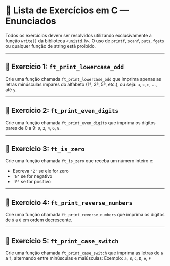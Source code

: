 
# 📘 Lista de Exercícios em C — Enunciados

Todos os exercícios devem ser resolvidos utilizando exclusivamente a função `write()` da biblioteca `<unistd.h>`. O uso de `printf`, `scanf`, `puts`, `fgets` ou qualquer função de string está proibido.

---

## 📝 Exercício 1: `ft_print_lowercase_odd`

Crie uma função chamada `ft_print_lowercase_odd` que imprima apenas as letras minúsculas ímpares do alfabeto (1ª, 3ª, 5ª, etc.), ou seja: `a`, `c`, `e`, ..., até `y`.

---

## 📝 Exercício 2: `ft_print_even_digits`

Crie uma função chamada `ft_print_even_digits` que imprima os dígitos pares de 0 a 9: `0`, `2`, `4`, `6`, `8`.

---

## 📝 Exercício 3: `ft_is_zero`

Crie uma função chamada `ft_is_zero` que receba um número inteiro e:
- Escreva `'Z'` se ele for zero
- `'N'` se for negativo
- `'P'` se for positivo

---

## 📝 Exercício 4: `ft_print_reverse_numbers`

Crie uma função chamada `ft_print_reverse_numbers` que imprima os dígitos de `9` a `0` em ordem decrescente.

---

## 📝 Exercício 5: `ft_print_case_switch`

Crie uma função chamada `ft_print_case_switch` que imprima as letras de `a` a `f`, alternando entre minúsculas e maiúsculas:
Exemplo: `a`, `B`, `c`, `D`, `e`, `F`
